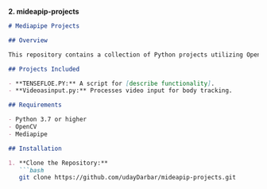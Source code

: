 
**2. mideapip-projects**

```markdown
# Mediapipe Projects

## Overview

This repository contains a collection of Python projects utilizing OpenCV and Google's Mediapipe library. These projects focus on machine learning applications, including body tracking in both video formats and real-time scenarios.

## Projects Included

- **TENSEFLOE.PY:** A script for [describe functionality].
- **Videoasinput.py:** Processes video input for body tracking.

## Requirements

- Python 3.7 or higher
- OpenCV
- Mediapipe

## Installation

1. **Clone the Repository:**
   ```bash
   git clone https://github.com/udayDarbar/mideapip-projects.git
